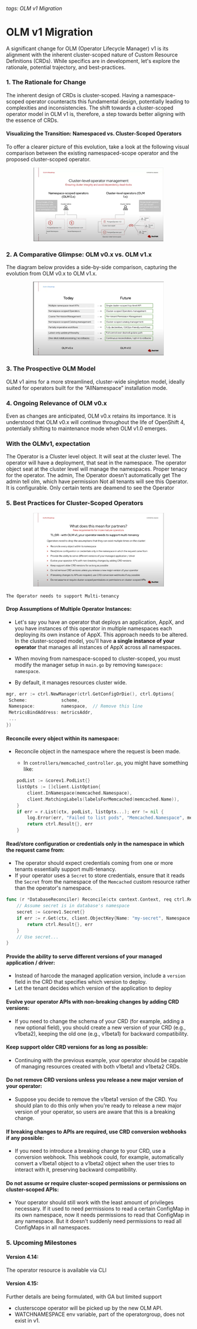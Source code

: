 
###### tags: OLM v1 Migration

# OLM v1 Migration

A significant change for OLM (Operator Lifecycle Manager) v1 is its alignment with the inherent cluster-scoped nature of Custom Resource Definitions (CRDs). While specifics are in development, let's explore the rationale, potential trajectory, and best-practices.

### 1. The Rationale for Change
The inherent design of CRDs is cluster-scoped. Having a namespace-scoped operator counteracts this fundamental design, potentially leading to complexities and inconsistencies. The shift towards a cluster-scoped operator model in OLM v1 is, therefore, a step towards better aligning with the essence of CRDs.
#### Visualizing the Transition: Namespaced vs. Cluster-Scoped Operators
To offer a clearer picture of this evolution, take a look at the following visual comparison between the existing namespaced-scope operator and the proposed cluster-scoped operator.

<div style="text-align: center;">
    <img src="images/namespace-cluster.png" height="200">
</div>


### 2. A Comparative Glimpse: OLM v0.x vs. OLM v1.x
 The diagram below provides a side-by-side comparison, capturing the evolution from OLM v0.x to OLM v1.x.

<div style="text-align: center;">
    <img src="images/olmv0-v1.png" height="200">
</div>

### 3. The Prospective OLM Model
OLM v1 aims for a more streamlined, cluster-wide singleton model, ideally suited for operators built for the “AllNamespace” installation mode.

### 4. Ongoing Relevance of OLM v0.x
Even as changes are anticipated, OLM v0.x retains its importance. It is understood that OLM v0.x will continue throughout the life of OpenShift 4, potentially shifting to maintenance mode when OLM v1.0 emerges.

### With the OLMv1, expectation
The Operator is a Cluster level object.
It will seat at the cluster level.
The operator will have a deployment, that seat in the namespace.
The operator object seat at the cluster level will manage the namespaces.
Proper tenacy for the operator. The admin, The Operator doesn't automatically get 
The admin tell olm, which have permission
Not all tenants will see this Operator. It is configurable. Only certain tents are deamend to see the Operator


### 5. Best Practices for Cluster-Scoped Operators
<div style="text-align: center;">
    <img src="images/bestpractice.png" height="200">
</div>

    The Operator needs to support Multi-tenancy
  

#### Drop Assumptions of Multiple Operator Instances:
    
   - Let's say you have an operator that deploys an application, AppX, and you have instances of this operator in multiple namespaces each deploying its own instance of AppX. This approach needs to be altered. In the cluster-scoped model, you'll have **a single instance of your operator** that manages all instances of AppX across all namespaces.

   - When moving from namespace-scoped to cluster-scoped, you must modify the manager setup in `main.go` by removing ```Namespace: namespace```. 
   - By default, it manages resources cluster wide.

   ```go
mgr, err := ctrl.NewManager(ctrl.GetConfigOrDie(), ctrl.Options{
    Scheme:             scheme,
    Namespace:          namespace,  // Remove this line
    MetricsBindAddress: metricsAddr,
    ...
})
   ```


#### Reconcile every object within its namespace:
   - Reconcile object in the namespace where the request is been made.
   
       - In `controllers/memcached_controller.go`, you might have something like:
```go
    podList := &corev1.PodList{}
    listOpts := []client.ListOption{
        client.InNamespace(memcached.Namespace),
        client.MatchingLabels(labelsForMemcached(memcached.Name)),
    }
    if err = r.List(ctx, podList, listOpts...); err != nil {
        log.Error(err, "Failed to list pods", "Memcached.Namespace", memcached.Namespace, "Memcached.Name", memcached.Name)
        return ctrl.Result{}, err
    }
   ```


#### Read/store configuration or credentials only in the namespace in which the request came from:
   - The operator should expect credentials coming from one or more tenants essentially support multi-tenancy.
   - If your operator uses a `Secret` to store credentials, ensure that it reads the `Secret` from the namespace of the `Memcached` custom resource rather than the operator's namespace.


```go
func (r *DatabaseReconciler) Reconcile(ctx context.Context, req ctrl.Request) (ctrl.Result, error) {
    // Assume secret is in database's namespace
    secret := &corev1.Secret{}
    if err := r.Get(ctx, client.ObjectKey{Name: "my-secret", Namespace: req.Namespace}, secret); err != nil {
        return ctrl.Result{}, err
    }
    // Use secret...
}
```

#### Provide the ability to serve different versions of your managed application / driver:
   - Instead of harcode the managed application version, include a `version` field in the CRD that specifies which version to deploy.
   - Let the tenant decides which version of the application to deploy 

#### Evolve your operator APIs with non-breaking changes by adding CRD versions:
   - If you need to change the schema of your CRD (for example, adding a new optional field), you should create a new version of your CRD (e.g., v1beta2), keeping the old one (e.g., v1beta1) for backward compatibility.

#### Keep support older CRD versions for as long as possible:
   - Continuing with the previous example, your operator should be capable of managing resources created with both v1beta1 and v1beta2 CRDs.

#### Do not remove CRD versions unless you release a new major version of your operator:
   - Suppose you decide to remove the v1beta1 version of the CRD. You should plan to do this only when you're ready to release a new major version of your operator, so users are aware that this is a breaking change.

#### If breaking changes to APIs are required, use CRD conversion webhooks if any possible:
   - If you need to introduce a breaking change to your CRD, use a conversion webhook. This webhook could, for example, automatically convert a v1beta1 object to a v1beta2 object when the user tries to interact with it, preserving backward compatibility.

#### Do not assume or require cluster-scoped permissions or permissions on cluster-scoped APIs:
   - Your operator should still work with the least amount of privileges necessary. If it used to need permissions to read a certain ConfigMap in its own namespace, now it needs permissions to read that ConfigMap in any namespace. But it doesn't suddenly need permissions to read all ConfigMaps in all namespaces.

### 5. Upcoming Milestones
#### Version 4.14: 
The operator resource is available via CLI

#### Version 4.15: 
Further details are being formulated, with GA but limited support
   - clusterscope operator will be picked up by the new OLM API.
   - WATCHNAMESPACE env variable, part of the operatorgroup, does not exist in v1.
